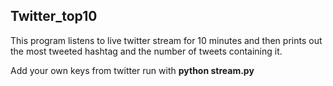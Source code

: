## Twitter_top10

This program listens to live twitter stream for 10 minutes and then prints out the most tweeted hashtag and the number of tweets containing it.

Add your own keys from twitter
run with **python stream.py**
